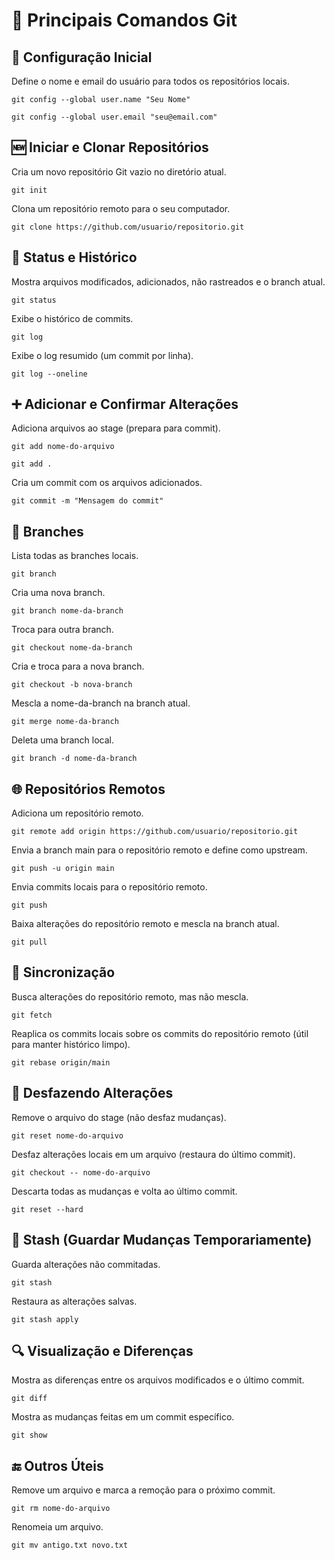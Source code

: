 # 📘 Principais Comandos Git
## 🔧 Configuração Inicial
Define o nome e email do usuário para todos os repositórios locais.
<pre><code>git config --global user.name "Seu Nome"</code></pre>

<pre><code>git config --global user.email "seu@email.com"</code></pre>


## 🆕 Iniciar e Clonar Repositórios
Cria um novo repositório Git vazio no diretório atual.
<pre><code>git init</code></pre>

Clona um repositório remoto para o seu computador.
<pre><code>git clone https://github.com/usuario/repositorio.git</code></pre>


## 📁 Status e Histórico
Mostra arquivos modificados, adicionados, não rastreados e o branch atual.
<pre><code>git status</code></pre>

Exibe o histórico de commits.
<pre><code>git log</code></pre>

Exibe o log resumido (um commit por linha).
<pre><code>git log --oneline</code></pre>


## ➕ Adicionar e Confirmar Alterações
Adiciona arquivos ao stage (prepara para commit).
<pre><code>git add nome-do-arquivo</code></pre>
<pre><code>git add .</code></pre>

Cria um commit com os arquivos adicionados.
<pre><code>git commit -m "Mensagem do commit"</code></pre>


## 🔁 Branches
Lista todas as branches locais.
<pre><code>git branch</code></pre>

Cria uma nova branch.
<pre><code>git branch nome-da-branch</code></pre>

Troca para outra branch.
<pre><code>git checkout nome-da-branch</code></pre>

Cria e troca para a nova branch.
<pre><code>git checkout -b nova-branch</code></pre>

Mescla a nome-da-branch na branch atual.
<pre><code>git merge nome-da-branch</code></pre>

Deleta uma branch local.
<pre><code>git branch -d nome-da-branch</code></pre>


## 🌐 Repositórios Remotos
Adiciona um repositório remoto.
<pre><code>git remote add origin https://github.com/usuario/repositorio.git</code></pre>

Envia a branch main para o repositório remoto e define como upstream.
<pre><code>git push -u origin main</code></pre>

Envia commits locais para o repositório remoto.
<pre><code>git push</code></pre>

Baixa alterações do repositório remoto e mescla na branch atual.
<pre><code>git pull</code></pre>


## 🔄 Sincronização
Busca alterações do repositório remoto, mas não mescla.
<pre><code>git fetch</code></pre>

Reaplica os commits locais sobre os commits do repositório remoto (útil para manter histórico limpo).
<pre><code>git rebase origin/main</code></pre>


## 🧼 Desfazendo Alterações
Remove o arquivo do stage (não desfaz mudanças).
<pre><code>git reset nome-do-arquivo</code></pre>

Desfaz alterações locais em um arquivo (restaura do último commit).
<pre><code>git checkout -- nome-do-arquivo</code></pre>

Descarta todas as mudanças e volta ao último commit.
<pre><code>git reset --hard</code></pre>


## 🧪 Stash (Guardar Mudanças Temporariamente)
Guarda alterações não commitadas.
<pre><code>git stash</code></pre>

Restaura as alterações salvas.
<pre><code>git stash apply</code></pre>


## 🔍 Visualização e Diferenças
Mostra as diferenças entre os arquivos modificados e o último commit.
<pre><code>git diff</code></pre>

Mostra as mudanças feitas em um commit específico.
<pre><code>git show <commit></code></pre>


## 🔚 Outros Úteis
Remove um arquivo e marca a remoção para o próximo commit.
<pre><code>git rm nome-do-arquivo</code></pre>

Renomeia um arquivo.
<pre><code>git mv antigo.txt novo.txt</code></pre>
